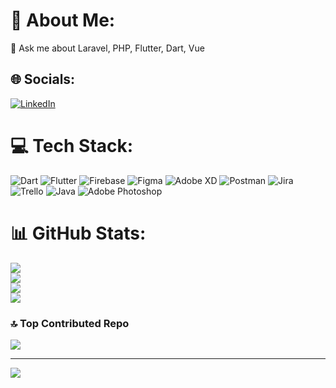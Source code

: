 <!--
**sultan-algarbi/sultan-algarbi** is a ✨ _special_ ✨ repository because its `README.md` (this file) appears on your GitHub profile.

Here are some ideas to get you started:

- 🔭 I’m currently working on ...
- 🌱 I’m currently learning ...
- 👯 I’m looking to collaborate on ...
- 🤔 I’m looking for help with ...
- 💬 Ask me about ...
- 📫 How to reach me: ...
- 😄 Pronouns: ...
- ⚡ Fun fact: ...
-->

# 💫 About Me:

💬 Ask me about Laravel, PHP, Flutter, Dart, Vue<br>

## 🌐 Socials:

[![LinkedIn](https://img.shields.io/badge/LinkedIn-%230077B5.svg?logo=linkedin&logoColor=white)](https://linkedin.com/in/sultan-algarbi/)

# 💻 Tech Stack:

![Dart](https://img.shields.io/badge/dart-%230175C2.svg?style=for-the-badge&logo=dart&logoColor=white) ![Flutter](https://img.shields.io/badge/Flutter-%2302569B.svg?style=for-the-badge&logo=Flutter&logoColor=white) ![Firebase](https://img.shields.io/badge/firebase-%23039BE5.svg?style=for-the-badge&logo=firebase) ![Figma](https://img.shields.io/badge/figma-%23F24E1E.svg?style=for-the-badge&logo=figma&logoColor=white) ![Adobe XD](https://img.shields.io/badge/Adobe%20XD-470137?style=for-the-badge&logo=Adobe%20XD&logoColor=#FF61F6) ![Postman](https://img.shields.io/badge/Postman-FF6C37?style=for-the-badge&logo=postman&logoColor=white) ![Jira](https://img.shields.io/badge/jira-%230A0FFF.svg?style=for-the-badge&logo=jira&logoColor=white) ![Trello](https://img.shields.io/badge/Trello-%23026AA7.svg?style=for-the-badge&logo=Trello&logoColor=white) ![Java](https://img.shields.io/badge/java-%23ED8B00.svg?style=for-the-badge&logo=openjdk&logoColor=white) ![Adobe Photoshop](https://img.shields.io/badge/adobe%20photoshop-%2331A8FF.svg?style=for-the-badge&logo=adobe%20photoshop&logoColor=white)

# 📊 GitHub Stats:

![](https://github-readme-stats.vercel.app/api?username=sultan-algarbi&theme=dark&hide_border=false&include_all_commits=true&count_private=true)<br/>
![](https://github-readme-streak-stats.herokuapp.com/?user=sultan-algarbi&theme=dark&hide_border=false&include_all_commits=true&count_private=true)<br/>
![](https://github-readme-stats.vercel.app/api/top-langs/?username=sultan-algarbi&theme=dark&hide_border=false&include_all_commits=true&count_private=true&layout=compact)<br/>
![](https://github-readme-stats.vercel.app/api/wakatime/?username=sultan_algarbi&theme=dark&hide_border=false&include_all_commits=true&count_private=true&layout=compact)<br/>

### 🔝 Top Contributed Repo

![](https://github-contributor-stats.vercel.app/api?username=sultan-algarbi&limit=5&theme=radical&combine_all_yearly_contributions=true)

---

[![](https://visitcount.itsvg.in/api?id=sultan-algarbi&label=Profile%20Views&color=12&icon=6&pretty=true)](https://visitcount.itsvg.in)

<!-- Proudly created with GPRM ( https://gprm.itsvg.in ) -->
